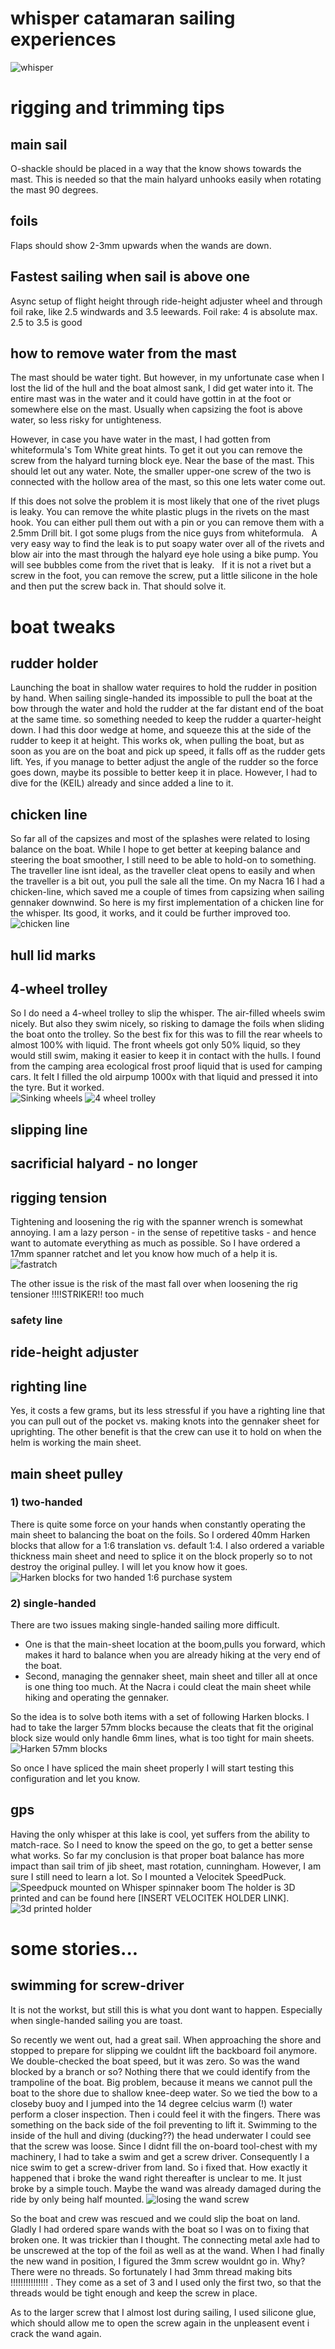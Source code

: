 # whisper catamaran sailing experiences

![whisper](whisper.jpg)

# rigging and trimming tips
## main sail 
O-shackle should be placed in a way that the know shows towards the mast. This is needed so that the main halyard unhooks easily when rotating the mast 90 degrees.

## foils
Flaps should show 2-3mm upwards when the wands are down.

## Fastest sailing when sail is above one
Async setup of flight height through ride-height adjuster wheel and through foil rake, like 2.5 windwards and 3.5 leewards. 
Foil rake: 4 is absolute max. 2.5 to 3.5 is good

## how to remove water from the mast
The mast should be water tight. But however, in my unfortunate case when I lost the lid of the hull and the boat almost sank, I did get water into it. The entire mast was in the water and it could have gottin in at the foot or somewhere else on the mast. Usually when capsizing the foot is above water, so less risky for untighteness.

However, in case you have water in the mast, I had gotten from whiteformula's Tom White great hints. To get it out you can remove the screw from the halyard turning block eye. Near the base of the mast. This should let out any water. Note, the smaller upper-one screw of the two is connected with the hollow area of the mast, so this one lets water come out. 

If this does not solve the problem it is most likely that one of the rivet plugs is leaky. You can remove the white plastic plugs in the rivets on the mast hook. You can either pull them out with a pin or you can remove them with a 2.5mm Drill bit. I got some plugs from the nice guys from whiteformula.
 
A very easy way to find the leak is to put soapy water over all of the rivets and blow air into the mast through the halyard eye hole using a bike pump. You will see bubbles come from the rivet that is leaky.
 
If it is not a rivet but a screw in the foot, you can remove the screw, put a little silicone in the hole and then put the screw back in. That should solve it.


# boat tweaks

## rudder holder
Launching the boat in shallow water requires to hold the rudder in position by hand. When sailing single-handed its impossible to pull the boat at the bow through the water and hold the rudder at the far distant end of the boat at the same time. so something needed to keep the rudder a quarter-height down. I had this door wedge at home, and squeeze this at the side of the rudder to keep it at height. This works ok, when pulling the boat, but as soon as you are on the boat and pick up speed, it falls off as the rudder gets lift. Yes, if you manage to better adjust the angle of the rudder so the force goes down, maybe its possible to better keep it in place. However, I had to dive for the (KEIL) already and since added a line to it.

## chicken line
So far all of the capsizes and most of the splashes were related to losing balance on the boat. While I hope to get better at keeping balance and steering the boat smoother, I still need to be able to hold-on to something. The traveller line isnt ideal, as the traveller cleat opens to easily and when the traveller is a bit out, you pull the sale all the time. On my Nacra 16 I had a chicken-line, which saved me a couple of times from capsizing when sailing gennaker downwind. So here is my first implementation of a chicken line for the whisper. Its good, it works, and it could be further improved too.
![chicken line](chickenline.jpg)

## hull lid marks


## 4-wheel trolley
So I do need a 4-wheel trolley to slip the whisper. The air-filled wheels swim nicely. But also they swim nicely, so risking to damage the foils when sliding the boat onto the trolley. So the best fix for this was to fill the rear wheels to almost 100% with liquid. The front wheels got only 50% liquid, so they would still swim, making it easier to keep it in contact with the hulls. I found from the camping area ecological frost proof liquid that is used for camping cars. It felt I filled the old airpump 1000x with that liquid and pressed it into the tyre. But it worked.    
![Sinking wheels](fillingtyreswithfrostproofliquid.jpg)
![4 wheel trolley](4wheeltrolley.jpg)

## slipping line

## sacrificial halyard - no longer

## rigging tension 
Tightening and loosening the rig with the spanner wrench is somewhat annoying. 
I am a lazy person - in the sense of repetitive tasks - and hence want to automate everything as much as possible.
So I have ordered a 17mm spanner ratchet and let you know how much of a help it is.
![fastratch](fastratch.jpg)

The other issue is the risk of the mast fall over when loosening the rig tensioner !!!!STRIKER!! too much  

### safety line



## ride-height adjuster

## righting line
Yes, it costs a few grams, but its less stressful if you have a righting line that you can pull out of the pocket vs. making knots into the gennaker sheet for uprighting. The other benefit is that the crew can use it to hold on when the helm is working the main sheet. 

## main sheet pulley

### 1) two-handed
There is quite some force on your hands when constantly operating the main sheet to balancing the boat on the foils. So I ordered 40mm Harken blocks that allow for a 1:6 translation vs. default 1:4. I also ordered a variable thickness main sheet and need to splice it on the block properly so to not destroy the original pulley. I will let you know how it goes.
![Harken blocks for two handed 1:6 purchase system](twohandedpulley1to6.jpg)

### 2) single-handed
There are two issues making single-handed sailing more difficult. 
* One is that the main-sheet location at the boom,pulls you forward, which makes it hard to balance when you are already hiking at the very end of the boat. 
* Second, managing the gennaker sheet, main sheet and tiller all at once is one thing too much. At the Nacra i could cleat the main sheet while hiking and operating the gennaker.

So the idea is to solve both items with a set of following Harken blocks. I had to take the larger 57mm blocks because the cleats that fit the original block size would only handle 6mm lines, what is too tight for main sheets.
![Harken 57mm blocks](singlehandedpulley1to6withratchmatic.jpg)

So once I have spliced the main sheet properly I will start testing this configuration and let you know.
 
## gps
Having the only whisper at this lake is cool, yet suffers from the ability to match-race. So I need to know the speed on the go, to get a better sense what works. So far my conclusion is that proper boat balance has more impact than sail trim of jib sheet, mast rotation, cunningham. However, I am sure I still need to learn a lot.
So I mounted a Velocitek SpeedPuck. 
![Speedpuck mounted on Whisper spinnaker boom](3dprintedvelocitekspeedpuckholder.jpg)
The holder is 3D printed and can be found here [INSERT VELOCITEK HOLDER LINK].  
![3d printed holder](3dprint.jpg)


# some stories...

## swimming for screw-driver
It is not the workst, but still this is what you dont want to happen. Especially when single-handed sailing you are toast. 

So recently we went out, had a great sail. When approaching the shore and stopped to prepare for slipping we couldnt lift the backboard foil anymore. We double-checked the boat speed, but it was zero. So was the wand blocked by a branch or so? Nothing there that we could identify from the trampoline of the boat. Big problem, because it means we cannot pull the boat to the shore due to shallow knee-deep water. 
So we tied the bow to a closeby buoy and I jumped into the 14 degree celcius warm (!) water perform a closer inspection. Then i could feel it with the fingers. There was something on the back side of the foil preventing to lift it. Swimming to the inside of the hull and diving (ducking??) the head underwater I could see that the screw was loose. Since I didnt fill the on-board tool-chest with my machinery, I had to take a swim and get a screw driver. Consequently I a nice swim to get a screw-driver from land. So i fixed that. How exactly it happened that i broke the wand right thereafter is unclear to me. It just broke by a simple touch. Maybe the wand was already damaged during the ride by only being half mounted.
![losing the wand screw](losingwandscrew.jpg)

So the boat and crew was rescued and we could slip the boat on land. Gladly I had ordered spare wands with the boat so I was on to fixing that broken one. It was trickier than I thought. The connecting metal axle had to be unscrewed at the top of the foil as well as at the wand. When I had finally the new wand in position, I figured the 3mm screw wouldnt go in. Why? There were no threads. So fortunately I had 3mm thread making bits !!!!!!!!!!!!!!! . They come as a set of 3 and I used only the first two, so that the threads would be tight enough and keep the screw in place.

As to the larger screw that I almost lost during sailing, I used silicone glue, which should allow me to open the screw again in the unpleasent event i crack the wand again.  
